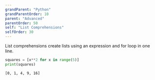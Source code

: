 ```yaml
---
grandParent: "Python"
grandParentOrder: 10
parent: "Advanced"
parentOrder: 50
self: "List Comprehensions"
selfOrder: 30
---
```


List comprehensions create lists using an expression and for loop in one line.

```python
squares = [x**2 for x in range(5)]
print(squares)
```
```output
[0, 1, 4, 9, 16]
```
